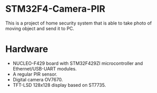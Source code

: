 # STM32F4-Camera-PIR
This is a project of home security system that is able to take photo of moving object and send it to PC.
# Hardware
* NUCLEO-F429 board with STM32F429ZI microcontroller and Ethernet/USB-UART modules.
* A regular PIR sensor.
* Digital camera OV7670.
* TFT-LSD 128x128 display based on ST7735.
